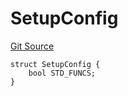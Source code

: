 # SetupConfig
[Git Source](https://github.com/metacontract/mc/blob/20954f1387efa0bc72b42d3e78a22f9f845eebbd/src/devkit/system/Config.sol)


```solidity
struct SetupConfig {
    bool STD_FUNCS;
}
```

